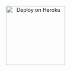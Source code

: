 <p align="center" >
    <a href="https://heroku.com/deploy?template=https://github.com/FantoX001/Atlas-MD-plugin">
    <img src="https://www.herokucdn.com/deploy/button.png" width="160px" alt="Deploy on Heroku" >
    </a>

</p>
